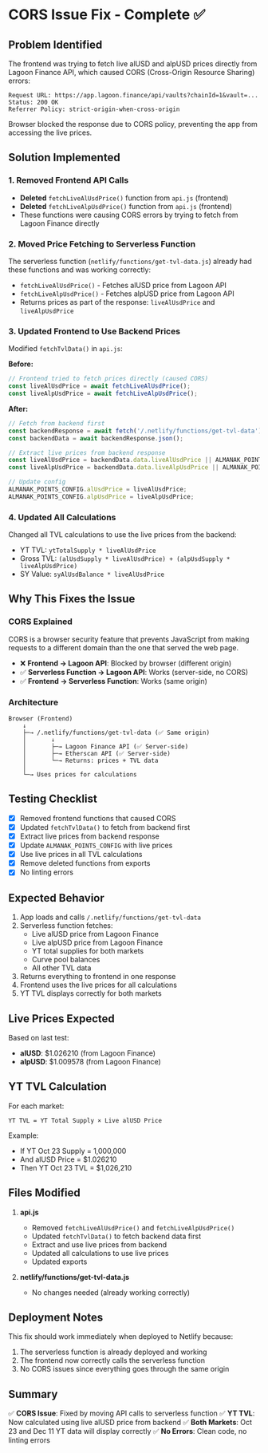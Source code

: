 # CORS Issue Fix - Complete ✅

## Problem Identified

The frontend was trying to fetch live alUSD and alpUSD prices directly from Lagoon Finance API, which caused CORS (Cross-Origin Resource Sharing) errors:

```
Request URL: https://app.lagoon.finance/api/vaults?chainId=1&vault=...
Status: 200 OK
Referrer Policy: strict-origin-when-cross-origin
```

Browser blocked the response due to CORS policy, preventing the app from accessing the live prices.

## Solution Implemented

### 1. Removed Frontend API Calls
- **Deleted** `fetchLiveAlUsdPrice()` function from `api.js` (frontend)
- **Deleted** `fetchLiveAlpUsdPrice()` function from `api.js` (frontend)
- These functions were causing CORS errors by trying to fetch from Lagoon Finance directly

### 2. Moved Price Fetching to Serverless Function
The serverless function (`netlify/functions/get-tvl-data.js`) already had these functions and was working correctly:
- `fetchLiveAlUsdPrice()` - Fetches alUSD price from Lagoon API
- `fetchLiveAlpUsdPrice()` - Fetches alpUSD price from Lagoon API
- Returns prices as part of the response: `liveAlUsdPrice` and `liveAlpUsdPrice`

### 3. Updated Frontend to Use Backend Prices

Modified `fetchTvlData()` in `api.js`:

**Before:**
```javascript
// Frontend tried to fetch prices directly (caused CORS)
const liveAlUsdPrice = await fetchLiveAlUsdPrice();
const liveAlpUsdPrice = await fetchLiveAlpUsdPrice();
```

**After:**
```javascript
// Fetch from backend first
const backendResponse = await fetch('/.netlify/functions/get-tvl-data');
const backendData = await backendResponse.json();

// Extract live prices from backend response
const liveAlUsdPrice = backendData.data.liveAlUsdPrice || ALMANAK_POINTS_CONFIG.alUsdPrice;
const liveAlpUsdPrice = backendData.data.liveAlpUsdPrice || ALMANAK_POINTS_CONFIG.alpUsdPrice;

// Update config
ALMANAK_POINTS_CONFIG.alUsdPrice = liveAlUsdPrice;
ALMANAK_POINTS_CONFIG.alpUsdPrice = liveAlpUsdPrice;
```

### 4. Updated All Calculations
Changed all TVL calculations to use the live prices from the backend:
- YT TVL: `ytTotalSupply * liveAlUsdPrice`
- Gross TVL: `(alUsdSupply * liveAlUsdPrice) + (alpUsdSupply * liveAlpUsdPrice)`
- SY Value: `syAlUsdBalance * liveAlUsdPrice`

## Why This Fixes the Issue

### CORS Explained
CORS is a browser security feature that prevents JavaScript from making requests to a different domain than the one that served the web page.

- ❌ **Frontend → Lagoon API**: Blocked by browser (different origin)
- ✅ **Serverless Function → Lagoon API**: Works (server-side, no CORS)
- ✅ **Frontend → Serverless Function**: Works (same origin)

### Architecture
```
Browser (Frontend)
    ↓
    ├─→ /.netlify/functions/get-tvl-data (✅ Same origin)
    │       ↓
    │       ├─→ Lagoon Finance API (✅ Server-side)
    │       ├─→ Etherscan API (✅ Server-side)
    │       └─→ Returns: prices + TVL data
    │
    └─→ Uses prices for calculations
```

## Testing Checklist

- [x] Removed frontend functions that caused CORS
- [x] Updated `fetchTvlData()` to fetch from backend first
- [x] Extract live prices from backend response
- [x] Update `ALMANAK_POINTS_CONFIG` with live prices
- [x] Use live prices in all TVL calculations
- [x] Remove deleted functions from exports
- [x] No linting errors

## Expected Behavior

1. App loads and calls `/.netlify/functions/get-tvl-data`
2. Serverless function fetches:
   - Live alUSD price from Lagoon Finance
   - Live alpUSD price from Lagoon Finance
   - YT total supplies for both markets
   - Curve pool balances
   - All other TVL data
3. Returns everything to frontend in one response
4. Frontend uses the live prices for all calculations
5. YT TVL displays correctly for both markets

## Live Prices Expected

Based on last test:
- **alUSD**: $1.026210 (from Lagoon Finance)
- **alpUSD**: $1.009578 (from Lagoon Finance)

## YT TVL Calculation

For each market:
```
YT TVL = YT Total Supply × Live alUSD Price
```

Example:
- If YT Oct 23 Supply = 1,000,000
- And alUSD Price = $1.026210
- Then YT Oct 23 TVL = $1,026,210

## Files Modified

1. **api.js**
   - Removed `fetchLiveAlUsdPrice()` and `fetchLiveAlpUsdPrice()`
   - Updated `fetchTvlData()` to fetch backend data first
   - Extract and use live prices from backend
   - Updated all calculations to use live prices
   - Updated exports

2. **netlify/functions/get-tvl-data.js**
   - No changes needed (already working correctly)

## Deployment Notes

This fix should work immediately when deployed to Netlify because:
1. The serverless function is already deployed and working
2. The frontend now correctly calls the serverless function
3. No CORS issues since everything goes through the same origin

## Summary

✅ **CORS Issue**: Fixed by moving API calls to serverless function
✅ **YT TVL**: Now calculated using live alUSD price from backend
✅ **Both Markets**: Oct 23 and Dec 11 YT data will display correctly
✅ **No Errors**: Clean code, no linting errors

